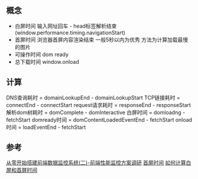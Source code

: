## 概念

- 白屏时间 输入网址回车 - head标签解析结束(window.performance.timing.navigationStart)
- 首屏时间 浏览器首屏内容渲染结束 一般5秒以内为优秀 方法为计算加载最慢的图片
- 可操作时间 dom ready
- 总下载时间 window.onload

## 计算

DNS查询耗时 = domainLookupEnd - domainLookupStart
TCP链接耗时 = connectEnd - connectStart
request请求耗时 = responseEnd - responseStart
解析dom树耗时 = domComplete - domInteractive
白屏时间 = domloadng - fetchStart
domready时间 = domContentLoadedEventEnd - fetchStart
onload时间 = loadEventEnd - fetchStart

## 参考

[从零开始搭建前端数据监控系统(二)-前端性能监控方案调研](https://cloud.tencent.com/developer/article/1031578)
[首屏时间](http://www.alloyteam.com/2016/01/points-about-resource-loading/)
[如何计算白屏和首屏时间](http://www.cnblogs.com/longm/p/7382163.html)